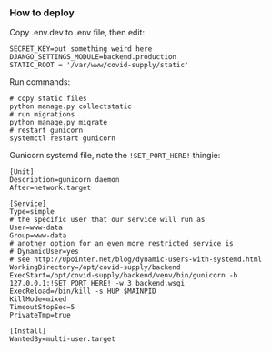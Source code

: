 ### How to deploy

Copy .env.dev to .env file, then edit:
```
SECRET_KEY=put something weird here
DJANGO_SETTINGS_MODULE=backend.production
STATIC_ROOT = '/var/www/covid-supply/static'
```

Run commands:
```
# copy static files
python manage.py collectstatic
# run migrations
python manage.py migrate
# restart gunicorn
systemctl restart gunicorn
```

Gunicorn systemd file, note the `!SET_PORT_HERE!` thingie:
```
[Unit]
Description=gunicorn daemon
After=network.target

[Service]
Type=simple
# the specific user that our service will run as
User=www-data
Group=www-data
# another option for an even more restricted service is
# DynamicUser=yes
# see http://0pointer.net/blog/dynamic-users-with-systemd.html
WorkingDirectory=/opt/covid-supply/backend
ExecStart=/opt/covid-supply/backend/venv/bin/gunicorn -b 127.0.0.1:!SET_PORT_HERE! -w 3 backend.wsgi
ExecReload=/bin/kill -s HUP $MAINPID
KillMode=mixed
TimeoutStopSec=5
PrivateTmp=true

[Install]
WantedBy=multi-user.target
```
